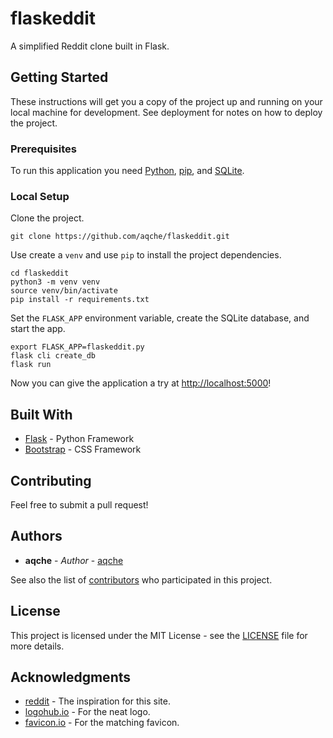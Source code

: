 # flaskeddit

A simplified Reddit clone built in Flask.

## Getting Started

These instructions will get you a copy of the project up and running on your local machine for development. See deployment for notes on how to deploy the project.

### Prerequisites

To run this application you need [Python](https://www.python.org/), [pip](https://pip.pypa.io/en/stable/), and [SQLite](https://www.sqlite.org/).

### Local Setup

Clone the project.

```
git clone https://github.com/aqche/flaskeddit.git
```

Use create a `venv` and use `pip` to install the project dependencies.

```
cd flaskeddit
python3 -m venv venv
source venv/bin/activate
pip install -r requirements.txt
```

Set the `FLASK_APP` environment variable, create the SQLite database, and start the app.

```
export FLASK_APP=flaskeddit.py
flask cli create_db
flask run
```

Now you can give the application a try at [http://localhost:5000](http://localhost:5000)!

## Built With

* [Flask](http://flask.pocoo.org/) - Python Framework
* [Bootstrap](https://getbootstrap.com/) - CSS Framework

## Contributing

Feel free to submit a pull request!

## Authors

* **aqche** - *Author* - [aqche](https://github.com/aqche)

See also the list of [contributors](https://github.com/aqche/flaskeddit/contributors) who participated in this project.

## License

This project is licensed under the MIT License - see the [LICENSE](./LICENSE) file for more details.

## Acknowledgments

* [reddit](https://www.reddit.com/) - The inspiration for this site.
* [logohub.io](https://logohub.io/) - For the neat logo.
* [favicon.io](https://favicon.io/) - For the matching favicon.